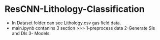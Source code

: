 # ResCNN-Lithology-Classification
- In Dataset folder can see Lithology.csv gas field data.
- main.ipynb contanins 3 section >>> 1-preprocess data 2-Generate SIs and DIs 3- Models.

